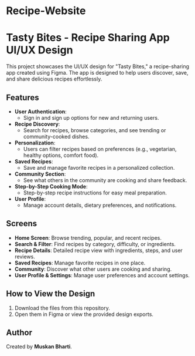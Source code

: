 # Recipe-Website
# Tasty Bites - Recipe Sharing App UI/UX Design

This project showcases the UI/UX design for "Tasty Bites," a recipe-sharing app created using Figma. The app is designed to help users discover, save, and share delicious recipes effortlessly.

## Features
- **User Authentication**: 
  - Sign in and sign up options for new and returning users.
- **Recipe Discovery**:
  - Search for recipes, browse categories, and see trending or community-cooked dishes.
- **Personalization**:
  - Users can filter recipes based on preferences (e.g., vegetarian, healthy options, comfort food).
- **Saved Recipes**:
  - Save and manage favorite recipes in a personalized collection.
- **Community Section**:
  - See what others in the community are cooking and share feedback.
- **Step-by-Step Cooking Mode**:
  - Step-by-step recipe instructions for easy meal preparation.
- **User Profile**:
  - Manage account details, dietary preferences, and notifications.

## Screens
- **Home Screen**: Browse trending, popular, and recent recipes.
- **Search & Filter**: Find recipes by category, difficulty, or ingredients.
- **Recipe Details**: Detailed recipe view with ingredients, steps, and user reviews.
- **Saved Recipes**: Manage favorite recipes in one place.
- **Community**: Discover what other users are cooking and sharing.
- **User Profile & Settings**: Manage user preferences and account settings.

## How to View the Design
1. Download the files from this repository.
2. Open them in Figma or view the provided design exports.

## Author
Created by **Muskan Bharti**.
